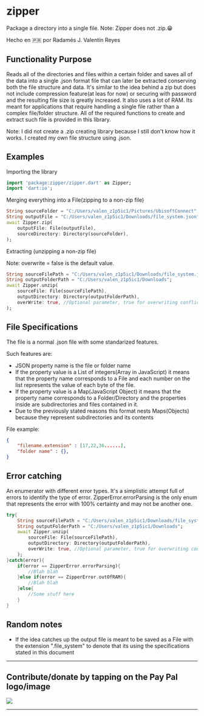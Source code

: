 # zipper

Package a directory into a single file. Note: Zipper does not .zip.😁

Hecho en 🇵🇷 por Radamés J. Valentín Reyes

## Functionality Purpose

Reads all of the directories and files within a certain folder and saves all of the data into a single .json format file that can later be extracted conserving both the file structure and data. It's similar to the idea behind a zip but does not include compression feature(at leas for now) or  securing with password and the resulting file size is greatly increased. It also uses a lot of RAM. Its meant for applications that require handling a single file rather than a complex file/folder structure. All of the required functions to create and extract such file is provided in this library.

Note: I did not create a .zip creating library because I still don't know how it works. I created my own file structure using .json.

## Examples

Importing the library

~~~dart
import 'package:zipper/zipper.dart' as Zipper;
import 'dart:io';
~~~



Merging everything into a File(zipping to a non-zip file)

~~~dart
String sourceFolder = "C:/Users/valen_z1p5ic1/Pictures/UbisoftConnect";
String outputFile = "C:/Users/valen_z1p5ic1/Downloads/file_system.json";
await Zipper.zip(
    outputFile: File(outputFile), 
    sourceDirectory: Directory(sourceFolder),
);
~~~

Extracting (unzipping a non-zip file)

Note: overwrite = false is the default value.

~~~dart
String sourceFilePath = "C:/Users/valen_z1p5ic1/Downloads/file_system.json";
String outputFolderPath = "C:/Users/valen_z1p5ic1/Downloads";
await Zipper.unzip(
    sourceFile: File(sourceFilePath), 
    outputDirectory: Directory(outputFolderPath),
    overWrite: true, //Optional parameter, true for overwriting conflicting file/folder names
);
~~~



## File Specifications

The file is a normal .json file with some standarized features. 

Such features are:

- JSON property name is the file or folder name
- If the property value is a List of integers(Array in JavaScript) it means that the property name corresponds to a File and each number on the list represents the value of each byte of the file.
- If the property value is a Map(JavaScript Object) it means that the property name corresponds to a Folder/Directory and the properties inside are subdirectories and files contained in it.
- Due to the previously stated reasons this format nests Maps(Objects) because they represent subdirectories and its contents



File example:

~~~json
{
	"filename.extension" : [17,22,36......],
    "folder name" : {},
}
~~~

## Error catching
An enumerator with different error types. It's a simplistic attempt full of errors to identify the type of error. ZipperError.errorParsing is the only enum that represents the error with 100% certainty and may not be another one.

~~~dart
try{
    String sourceFilePath = "C:/Users/valen_z1p5ic1/Downloads/file_system.json";
	String outputFolderPath = "C:/Users/valen_z1p5ic1/Downloads";
	await Zipper.unzip(
    	sourceFile: File(sourceFilePath), 
    	outputDirectory: Directory(outputFolderPath),
    	overWrite: true, //Optional parameter, true for overwriting conflicting file/folder names
	);
}catch(error){
    if(error == ZipperError.errorParsing){
        //Blah blah
    }else if(error == ZipperError.outOfRAM){
        //Blah blah
    }else{
        //Some stuff here
    }
}
~~~

## Random notes

- If the idea catches up the output file is meant to be saved as a File with the extension ".file_system" to denote that its using the specifications stated in this document

------------------------------------------------------------
## Contribute/donate by tapping on the Pay Pal logo/image

<a href="https://www.paypal.com/paypalme/onlinespawn"><img src="https://www.paypalobjects.com/webstatic/mktg/logo/pp_cc_mark_74x46.jpg"/></a>

------------------------------------------------------------